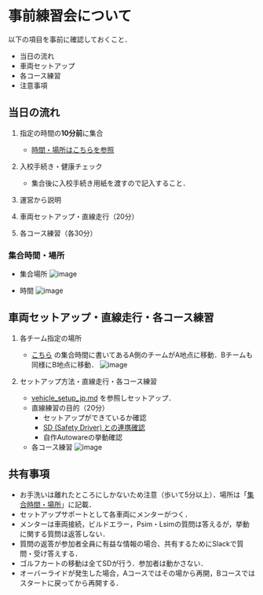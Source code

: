 # 事前練習会について

以下の項目を事前に確認しておくこと．
- 当日の流れ
- 車両セットアップ
- 各コース練習
- 注意事項

## 当日の流れ

1. 指定の時間の**10分前**に集合

    - [時間・場所はこちらを参照](#集合時間・場所)

1. 入校手続き・健康チェック

    - 集合後に入校手続き用紙を渡すので記入すること．
    
1. 運営から説明
1. 車両セットアップ・直線走行（20分）
1. 各コース練習（各30分）


### 集合時間・場所
- 集合場所
    ![image](https://user-images.githubusercontent.com/45618513/174330242-3f614be8-e262-4d35-9a77-dbefba7fbfe3.png)

- 時間
    ![image](https://user-images.githubusercontent.com/45618513/174306721-a19e9df5-a0ae-4d4c-af84-5036dfd7f24f.png)

    

## 車両セットアップ・直線走行・各コース練習
1. 各チーム指定の場所
    - [こちら](#集合時間・場所) の集合時間に書いてあるA側のチームがA地点に移動．Bチームも同様にB地点に移動．
    ![image](https://user-images.githubusercontent.com/45618513/174309997-af58c6c6-8124-479c-9c3d-da72b21f0ece.png)

1. セットアップ方法・直線走行・各コース練習
    - [vehicle_setup_jp.md](./vehicle_setup_jp.md) を参照しセットアップ．
    - 直線練習の目的（20分）
        - セットアップができているか確認
        - [SD (Safety Driver) との連携確認](./vehicle_setup_jp.md/#車両を動かす際の注意点)
        - 自作Autowareの挙動確認
    - 各コース練習
        ![image](https://user-images.githubusercontent.com/45618513/174319161-3940ffb1-99ee-49c6-b779-bf4cde09f446.png)




## 共有事項
- お手洗いは離れたところにしかないため注意（歩いて5分以上）．場所は「[集合時間・場所](#集合場所・時間)」に記載．
- セットアップサポートとして各車両にメンターがつく．
- メンターは車両接続，ビルドエラー，Psim・Lsimの質問は答えるが，挙動に関する質問は返答しない．
- 質問の返答が参加者全員に有益な情報の場合、共有するためにSlackで質問・受け答えする．
- ゴルフカートの移動は全てSDが行う．参加者は動かさない．
- オーバーライドが発生した場合，Aコースではその場から再開，Bコースではスタートに戻ってから再開する．

